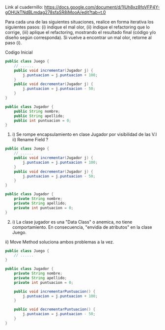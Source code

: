 Link al cuadernillo: https://docs.google.com/document/d/1lUh8xz8foVFP4Y-gOHUkTNdBLmdag278sfaSR8iMooA/edit?tab=t.0

Para cada una de las siguientes situaciones, realice en forma iterativa los siguientes pasos:
(i) indique el mal olor,
(ii) indique el refactoring que lo corrige, 
(iii) aplique el refactoring, mostrando el resultado final (código y/o diseño según corresponda). 
Si vuelve a encontrar un mal olor, retorne al paso (i). 


Codigo Inicial

``` java
public class Juego {
    // ......
    public void incrementar(Jugador j) {
        j.puntuacion = j.puntuacion + 100;
    }
    public void decrementar(Jugador j) {
        j.puntuacion = j.puntuacion - 50;
    }
}

public class Jugador {
    public String nombre;
    public String apellido;
    public int puntuacion = 0;
}
```

1. i) Se rompe encapsulamiento en clase Jugador por visibilidad de las V.I
ii) Rename Field ?

``` java
public class Juego {
    // ......
    public void incrementar(Jugador j) {
        j.puntuacion = j.puntuacion + 100;
    }
    public void decrementar(Jugador j) {
        j.puntuacion = j.puntuacion - 50;
    }
}

public class Jugador {
    private String nombre;
    private String apellido;
    private int puntuacion = 0;
}
```

2. i) La clase jugador es una "Data Class" o anemica, no tiene comportamiento. En consecuencia, 
 "envidia de atributos" en la clase Juego.

ii) Move Method soluciona ambos problemas a la vez.

``` java
public class Juego {
    // ......
}

public class Jugador {
    private String nombre;
    private String apellido;
    private int puntuacion = 0;

    public void incrementarPuntuacion() {
        j.puntuacion = j.puntuacion + 100;
    }

    public void decrementarPuntuacion() {
        j.puntuacion = j.puntuacion - 50;
    }
}
```
